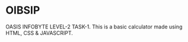 # OIBSIP
OASIS INFOBYTE LEVEL-2 TASK-1. This is a basic calculator made using HTML, CSS & JAVASCRIPT.
